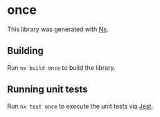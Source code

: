 # once

This library was generated with [Nx](https://nx.dev).

## Building

Run `nx build once` to build the library.

## Running unit tests

Run `nx test once` to execute the unit tests via [Jest](https://jestjs.io).
